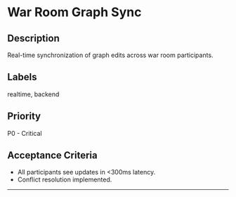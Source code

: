 # War Room Graph Sync

## Description

Real-time synchronization of graph edits across war room participants.

## Labels

realtime, backend

## Priority

P0 - Critical

## Acceptance Criteria

- All participants see updates in <300ms latency.
- Conflict resolution implemented.

---
